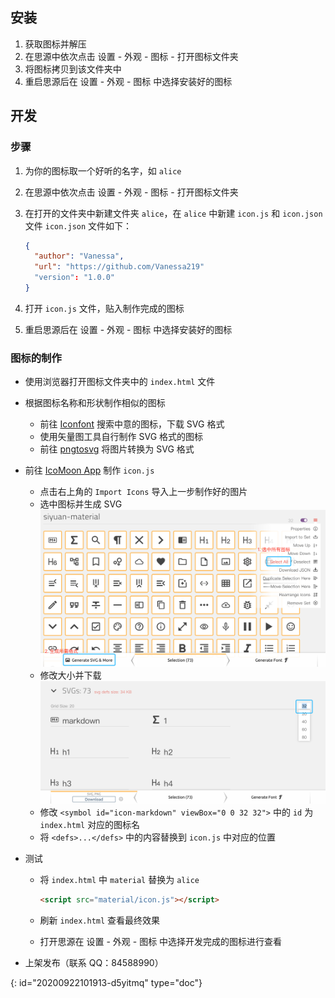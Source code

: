 ## 安装

1. 获取图标并解压
2. 在思源中依次点击 设置 - 外观 - 图标 - 打开图标文件夹
3. 将图标拷贝到该文件夹中
4. 重启思源后在 设置 - 外观 - 图标 中选择安装好的图标

## 开发

### 步骤

1. 为你的图标取一个好听的名字，如 `alice`
2. 在思源中依次点击 设置 - 外观 - 图标 - 打开图标文件夹
3. 在打开的文件夹中新建文件夹 `alice`，在 `alice` 中新建 `icon.js` 和 `icon.json` 文件 `icon.json` 文件如下：

   ```json
   {
     "author": "Vanessa",
     "url": "https://github.com/Vanessa219"
     "version": "1.0.0"
   }
   ```
4. 打开 `icon.js` 文件，贴入制作完成的图标
5. 重启思源后在 设置 - 外观 - 图标 中选择安装好的图标

### 图标的制作

* 使用浏览器打开图标文件夹中的 `index.html` 文件
* 根据图标名称和形状制作相似的图标

  * 前往 [Iconfont](https://www.iconfont.cn) 搜索中意的图标，下载 SVG 格式
  * 使用矢量图工具自行制作 SVG 格式的图标
  * 前往 [pngtosvg](https://www.pngtosvg.com/) 将图片转换为 SVG 格式
* 前往 [IcoMoon App](https://icomoon.io/app/#/select) 制作 `icon.js`

  * 点击右上角的 `Import Icons` 导入上一步制作好的图片
  * 选中图标并生成 SVG![image.png](assets/image.png)
  * 修改大小并下载![image.png](assets/image-krr52x1.png)
  * 修改 `<symbol id="icon-markdown" viewBox="0 0 32 32">` 中的 `id` 为 `index.html` 对应的图标名
  * 将 `<defs>...</defs>` 中的内容替换到 `icon.js` 中对应的位置
* 测试

  * 将 `index.html` 中 `material` 替换为 `alice`

    ```html
    <script src="material/icon.js"></script>
    ```
  * 刷新 `index.html` 查看最终效果
  * 打开思源在 设置 - 外观 - 图标 中选择开发完成的图标进行查看
* 上架发布（联系 QQ：84588990）


{: id="20200922101913-d5yitmq" type="doc"}
